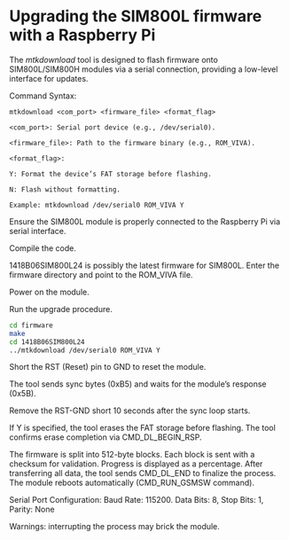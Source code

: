 # Upgrading the SIM800L firmware with a Raspberry Pi

The *mtkdownload* tool is designed to flash firmware onto SIM800L/SIM800H modules via a serial connection, providing a low-level interface for updates.

Command Syntax:

```
mtkdownload <com_port> <firmware_file> <format_flag>

<com_port>: Serial port device (e.g., /dev/serial0).

<firmware_file>: Path to the firmware binary (e.g., ROM_VIVA).

<format_flag>:

Y: Format the device’s FAT storage before flashing.

N: Flash without formatting.

Example: mtkdownload /dev/serial0 ROM_VIVA Y
```

Ensure the SIM800L module is properly connected to the Raspberry Pi via serial interface.

Compile the code.

1418B06SIM800L24 is possibly the latest firmware for SIM800L. Enter the firmware directory and point to the ROM_VIVA file.

Power on the module.

Run the upgrade procedure.

```bash
cd firmware
make
cd 1418B06SIM800L24
../mtkdownload /dev/serial0 ROM_VIVA Y
```

Short the RST (Reset) pin to GND to reset the module.

The tool sends sync bytes (0xB5) and waits for the module’s response (0x5B).

Remove the RST-GND short 10 seconds after the sync loop starts.

If Y is specified, the tool erases the FAT storage before flashing. The tool confirms erase completion via CMD_DL_BEGIN_RSP.

The firmware is split into 512-byte blocks. Each block is sent with a checksum for validation. Progress is displayed as a percentage. After transferring all data, the tool sends CMD_DL_END to finalize the process. The module reboots automatically (CMD_RUN_GSMSW command).

Serial Port Configuration: Baud Rate: 115200. Data Bits: 8, Stop Bits: 1, Parity: None

Warnings: interrupting the process may brick the module.
